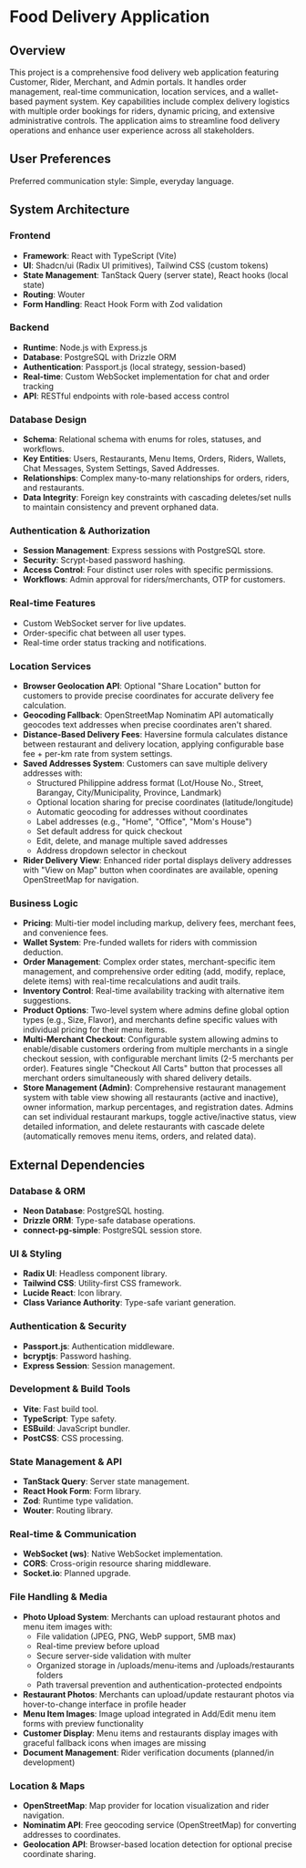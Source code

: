 # Food Delivery Application

## Overview
This project is a comprehensive food delivery web application featuring Customer, Rider, Merchant, and Admin portals. It handles order management, real-time communication, location services, and a wallet-based payment system. Key capabilities include complex delivery logistics with multiple order bookings for riders, dynamic pricing, and extensive administrative controls. The application aims to streamline food delivery operations and enhance user experience across all stakeholders.

## User Preferences
Preferred communication style: Simple, everyday language.

## System Architecture

### Frontend
- **Framework**: React with TypeScript (Vite)
- **UI**: Shadcn/ui (Radix UI primitives), Tailwind CSS (custom tokens)
- **State Management**: TanStack Query (server state), React hooks (local state)
- **Routing**: Wouter
- **Form Handling**: React Hook Form with Zod validation

### Backend
- **Runtime**: Node.js with Express.js
- **Database**: PostgreSQL with Drizzle ORM
- **Authentication**: Passport.js (local strategy, session-based)
- **Real-time**: Custom WebSocket implementation for chat and order tracking
- **API**: RESTful endpoints with role-based access control

### Database Design
- **Schema**: Relational schema with enums for roles, statuses, and workflows.
- **Key Entities**: Users, Restaurants, Menu Items, Orders, Riders, Wallets, Chat Messages, System Settings, Saved Addresses.
- **Relationships**: Complex many-to-many relationships for orders, riders, and restaurants.
- **Data Integrity**: Foreign key constraints with cascading deletes/set nulls to maintain consistency and prevent orphaned data.

### Authentication & Authorization
- **Session Management**: Express sessions with PostgreSQL store.
- **Security**: Scrypt-based password hashing.
- **Access Control**: Four distinct user roles with specific permissions.
- **Workflows**: Admin approval for riders/merchants, OTP for customers.

### Real-time Features
- Custom WebSocket server for live updates.
- Order-specific chat between all user types.
- Real-time order status tracking and notifications.

### Location Services
- **Browser Geolocation API**: Optional "Share Location" button for customers to provide precise coordinates for accurate delivery fee calculation.
- **Geocoding Fallback**: OpenStreetMap Nominatim API automatically geocodes text addresses when precise coordinates aren't shared.
- **Distance-Based Delivery Fees**: Haversine formula calculates distance between restaurant and delivery location, applying configurable base fee + per-km rate from system settings.
- **Saved Addresses System**: Customers can save multiple delivery addresses with:
  - Structured Philippine address format (Lot/House No., Street, Barangay, City/Municipality, Province, Landmark)
  - Optional location sharing for precise coordinates (latitude/longitude)
  - Automatic geocoding for addresses without coordinates
  - Label addresses (e.g., "Home", "Office", "Mom's House")
  - Set default address for quick checkout
  - Edit, delete, and manage multiple saved addresses
  - Address dropdown selector in checkout
- **Rider Delivery View**: Enhanced rider portal displays delivery addresses with "View on Map" button when coordinates are available, opening OpenStreetMap for navigation.

### Business Logic
- **Pricing**: Multi-tier model including markup, delivery fees, merchant fees, and convenience fees.
- **Wallet System**: Pre-funded wallets for riders with commission deduction.
- **Order Management**: Complex order states, merchant-specific item management, and comprehensive order editing (add, modify, replace, delete items) with real-time recalculations and audit trails.
- **Inventory Control**: Real-time availability tracking with alternative item suggestions.
- **Product Options**: Two-level system where admins define global option types (e.g., Size, Flavor), and merchants define specific values with individual pricing for their menu items.
- **Multi-Merchant Checkout**: Configurable system allowing admins to enable/disable customers ordering from multiple merchants in a single checkout session, with configurable merchant limits (2-5 merchants per order). Features single "Checkout All Carts" button that processes all merchant orders simultaneously with shared delivery details.
- **Store Management (Admin)**: Comprehensive restaurant management system with table view showing all restaurants (active and inactive), owner information, markup percentages, and registration dates. Admins can set individual restaurant markups, toggle active/inactive status, view detailed information, and delete restaurants with cascade delete (automatically removes menu items, orders, and related data).

## External Dependencies

### Database & ORM
- **Neon Database**: PostgreSQL hosting.
- **Drizzle ORM**: Type-safe database operations.
- **connect-pg-simple**: PostgreSQL session store.

### UI & Styling
- **Radix UI**: Headless component library.
- **Tailwind CSS**: Utility-first CSS framework.
- **Lucide React**: Icon library.
- **Class Variance Authority**: Type-safe variant generation.

### Authentication & Security
- **Passport.js**: Authentication middleware.
- **bcryptjs**: Password hashing.
- **Express Session**: Session management.

### Development & Build Tools
- **Vite**: Fast build tool.
- **TypeScript**: Type safety.
- **ESBuild**: JavaScript bundler.
- **PostCSS**: CSS processing.

### State Management & API
- **TanStack Query**: Server state management.
- **React Hook Form**: Form library.
- **Zod**: Runtime type validation.
- **Wouter**: Routing library.

### Real-time & Communication
- **WebSocket (ws)**: Native WebSocket implementation.
- **CORS**: Cross-origin resource sharing middleware.
- **Socket.io**: Planned upgrade.

### File Handling & Media
- **Photo Upload System**: Merchants can upload restaurant photos and menu item images with:
  - File validation (JPEG, PNG, WebP support, 5MB max)
  - Real-time preview before upload
  - Secure server-side validation with multer
  - Organized storage in /uploads/menu-items and /uploads/restaurants folders
  - Path traversal prevention and authentication-protected endpoints
- **Restaurant Photos**: Merchants can upload/update restaurant photos via hover-to-change interface in profile header
- **Menu Item Images**: Image upload integrated in Add/Edit menu item forms with preview functionality
- **Customer Display**: Menu items and restaurants display images with graceful fallback icons when images are missing
- **Document Management**: Rider verification documents (planned/in development)

### Location & Maps
- **OpenStreetMap**: Map provider for location visualization and rider navigation.
- **Nominatim API**: Free geocoding service (OpenStreetMap) for converting addresses to coordinates.
- **Geolocation API**: Browser-based location detection for optional precise coordinate sharing.